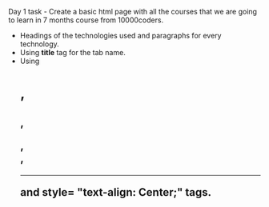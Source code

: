 Day 1 task - Create a basic html page with all the courses that we are going to learn in 7 months course from 10000coders.
- Headings of the technologies used and paragraphs for every technology.
- Using **title** tag for the tab name.
- Using **<h1>, <h2>, <p>, <br>, <hr> and style= "text-align: Center;"** tags.
